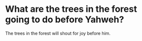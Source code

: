 # What are the trees in the forest going to do before Yahweh?

The trees in the forest will shout for joy before him.
